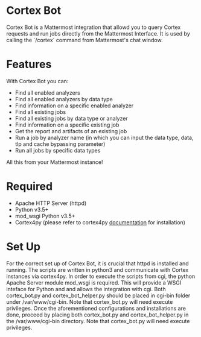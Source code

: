 # Cortex Bot
Cortex Bot is a Mattermost integration that allowd you to query Cortex requests and run jobs directly from the Mattermost Interface. It is used by calling the ´/cortex´ command from Mattermost's chat window. 
# Features
With Cortex Bot you can:
 - Find all enabled analyzers
 - Find all enabled analyzers by data type
 - Find information on a specific enabled analyzer
 - Find all existing jobs
 - Find all existing jobs by data type or analyzer
 - Find information on a specific existing job
 - Get the report and artifacts of an existing job
 - Run a job by analyzer name (in which you can input the data type, data, tlp and cache bypassing parameter)
 - Run all jobs by specific data types
 
All this from your Mattermost instance!

# Required

- Apache HTTP Server (httpd)
- Python v3.5+
- mod_wsgi Python v3.5+
- Cortex4py (please refer to cortex4py [documentation](https://github.com/TheHive-Project/Cortex4py) for installation)

# Set Up

For the correct set up of Cortex Bot, it is crucial that httpd is installed and running. The scripts are written in python3 and communicate with Cortex instances via cortex4py. In order to execute the scripts from cgi, the python Apache Server module mod_wsgi is required. This will provide a WSGI inteface for Python and and allows the integration with cgi. Both cortex_bot.py and cortex_bot_helper.py should be placed in cgi-bin folder under /var/www/cgi-bin. Note that cortex_bot.py will need execute privileges. Once the aforementioned configurations and installations are done, proceed by placing both cortex_bot.py and cortex_bot_helper.py in the /var/www/cgi-bin directory. Note that cortex_bot.py will need execute privileges.



